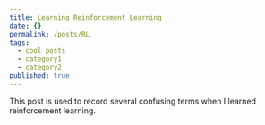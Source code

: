 ```yaml
---
title: Learning Reinforcement Learning
date: {}
permalink: /posts/RL
tags:
  - cool posts
  - category1
  - category2
published: true
---
```


This post is used to record several confusing terms when I learned reinforcement learning.
